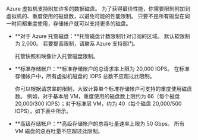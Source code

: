 Azure 虚拟机支持附加许多的数据磁盘。 为了获得最佳性能，你需要限制附加到虚拟机的、重度使用的磁盘数，以避免可能的性能限制。 只要不是所有磁盘在同一时间都重度使用，存储帐户就可以支持更多的磁盘。

* **对于 Azure 托管磁盘：**托管磁盘计数限制针对订阅的区域。 默认软限制为 2,000。 若要提高限制，请联系 Azure 支持部门。

    托管快照和映像计入托管磁盘限制。

* **标准存储帐户：**标准存储帐户的总请求率上限为 20,000 IOPS。 在标准存储帐户中，所有虚拟机磁盘的 IOPS 总数不应超过此限制。
  
    你可以根据请求率的限制，大致计算单个标准存储帐户可支持的重度使用磁盘数。 例如，对于基本层 VM，重度使用的磁盘数上限约为 66（每个磁盘 20,000/300 IOPS）；对于标准层 VM，约为 40（每个磁盘 20,000/500 IOPS），如下表中所示。 
* **高级存储帐户：**高级存储帐户的总吞吐量速率上限为 50 Gbps。 所有 VM 磁盘的总吞吐量不应超过此限制。



<!--HONumber=Feb17_HO2-->


